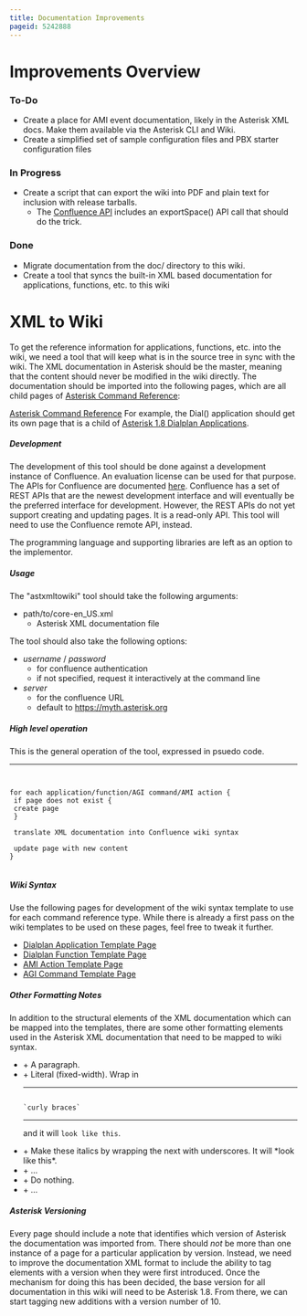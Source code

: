 ```yaml
---
title: Documentation Improvements
pageid: 5242888
---
```


Improvements Overview
=====================


### To-Do


* Create a place for AMI event documentation, likely in the Asterisk XML docs. Make them available via the Asterisk CLI and Wiki.
* Create a simplified set of sample configuration files and PBX starter configuration files


### In Progress


* Create a script that can export the wiki into PDF and plain text for inclusion with release tarballs.
	+ The [Confluence API](http://confluence.atlassian.com/display/CONFDEV/Remote+API+Specification) includes an exportSpace() API call that should do the trick.


### Done


* Migrate documentation from the doc/ directory to this wiki.
* Create a tool that syncs the built-in XML based documentation for applications, functions, etc. to this wiki


XML to Wiki
===========


To get the reference information for applications, functions, etc. into the wiki, we need a tool that will keep what is in the source tree in sync with the wiki. The XML documentation in Asterisk should be the master, meaning that the content should never be modified in the wiki directly. The documentation should be imported into the following pages, which are all child pages of [Asterisk Command Reference](/Asterisk-Command-Reference):


[Asterisk Command Reference](/Asterisk-Command-Reference)
For example, the Dial() application should get its own page that is a child of [Asterisk 1.8 Dialplan Applications](/Asterisk-1.8-Dialplan-Applications).


##### Development


The development of this tool should be done against a development instance of Confluence. An evaluation license can be used for that purpose. The APIs for Confluence are documented [here](http://confluence.atlassian.com/display/CONFDEV/Remote+API+Specification). Confluence has a set of REST APIs that are the newest development interface and will eventually be the preferred interface for development. However, the REST APIs do not yet support creating and updating pages. It is a read-only API. This tool will need to use the Confluence remote API, instead.


The programming language and supporting libraries are left as an option to the implementor.


##### Usage


The "astxmltowiki" tool should take the following arguments:


* path/to/core-en_US.xml
	+ Asterisk XML documentation file


The tool should also take the following options:


* *username* / *password*
	+ for confluence authentication
	+ if not specified, request it interactively at the command line
* *server*
	+ for the confluence URL
	+ default to <https://myth.asterisk.org>


##### High level operation


This is the general operation of the tool, expressed in psuedo code.




---

  
  


```


for each application/function/AGI command/AMI action {
 if page does not exist {
 create page
 }

 translate XML documentation into Confluence wiki syntax

 update page with new content
}


```


##### Wiki Syntax


Use the following pages for development of the wiki syntax template to use for each command reference type. While there is already a first pass on the wiki templates to be used on these pages, feel free to tweak it further.


* [Dialplan Application Template Page](/Dialplan-Application-Template-Page)
* [Dialplan Function Template Page](/Dialplan-Function-Template-Page)
* [AMI Action Template Page](/AMI-Action-Template-Page)
* [AGI Command Template Page](/AGI-Command-Template-Page)


##### Other Formatting Notes


In addition to the structural elements of the XML documentation which can be mapped into the templates, there are some other formatting elements used in the Asterisk XML documentation that need to be mapped to wiki syntax.


* <para>
	+ A paragraph.
* <literal>
	+ Literal (fixed-width). Wrap in 
	
	
	
	---
	
	  
	  
	
	
	```
	
	`curly braces`
	
	```
	
	
	
	---
	
	
	
	 and it will `look like this`.
* <emphasis>
	+ Make these italics by wrapping the next with underscores. It will *look like this*.
* <replaceable>
	+ ...
* <directory>
	+ Do nothing.
* <astcli>
	+ ...


##### Asterisk Versioning


Every page should include a note that identifies which version of Asterisk the documentation was imported from. There should *not* be more than one instance of a page for a particular application by version. Instead, we need to improve the documentation XML format to include the ability to tag elements with a version when they were first introduced. Once the mechanism for doing this has been decided, the base version for all documentation in this wiki will need to be Asterisk 1.8. From there, we can start tagging new additions with a version number of 10.

